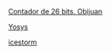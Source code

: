 
[Contador de 26 bits. Obijuan](https://github.com/Obijuan/open-fpga-verilog-tutorial/tree/master/tutorial/ICESTICK/T04-counter)

[Yosys](https://github.com/YosysHQ/yosys/blob/master/README.md)

[icestorm](https://github.com/cliffordwolf/icestorm)
